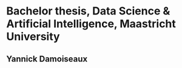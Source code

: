 # Bachelor thesis, Data Science & Artificial Intelligence, Maastricht University
## Yannick Damoiseaux
